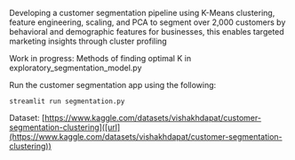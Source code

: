 Developing a customer segmentation pipeline using K-Means clustering, feature engineering, scaling, and PCA to segment over 2,000 customers by behavioral and demographic features for businesses, this enables targeted marketing insights through cluster profiling

Work in progress: Methods of finding optimal K in exploratory_segmentation_model.py

Run the customer segmentation app using the following:

```
streamlit run segmentation.py
```

Dataset: [https://www.kaggle.com/datasets/vishakhdapat/customer-segmentation-clustering]([url](https://www.kaggle.com/datasets/vishakhdapat/customer-segmentation-clustering))
